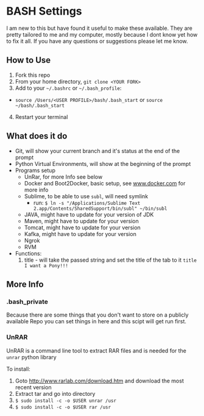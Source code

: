 #  BASH Settings

I am new to this but have found it useful to make these available.  They are pretty tailored to me and my computer, mostly because I dont know yet how to fix it all.  If you have any questions or suggestions please let me know.

## How to Use

1. Fork this repo
2. From your home directory, ```git clone <YOUR FORK>```
3. Add to your ```~/.bashrc``` or ```~/.bash_profile```:
  * ```source /Users/<USER PROFILE>/bash/.bash_start``` or ```source ~/bash/.bash_start```
4. Restart your terminal

## What does it do

* Git, will show your current branch and it's status at the end of the prompt
* Python Virtual Environments, will show at the beginning of the prompt
* Programs setup
  * UnRar, for more Info see below
  * Docker and Boot2Docker, basic setup, see www.docker.com for more info
  * Sublime, to be able to use ```subl```, will need symlink
    * run: ```$ ln -s "/Applications/Sublime Text 2.app/Contents/SharedSupport/bin/subl" ~/bin/subl```
  * JAVA, might have to update for your version of JDK
  * Maven, might have to update for your version
  * Tomcat, might have to update for your version
  * Kafka, might have to update for your version
  * Ngrok
  * RVM
* Functions:
  1. title - will take the passed string and set the title of the tab to it
    ```title I want a Pony!!!```

## More Info

### .bash_private

Because there are some things that you don't want to store on a publicly available Repo you can set things in here and this scipt will get run first.

### UnRAR

UnRAR is a command line tool to extract RAR files and is needed for the ```unrar``` python library

To install:

1. Goto http://www.rarlab.com/download.htm and download the most recent version
2. Extract tar and go into directory
3. ```$ sudo install -c -o $USER unrar /usr```
4. ```$ sudo install -c -o $USER rar /usr```
